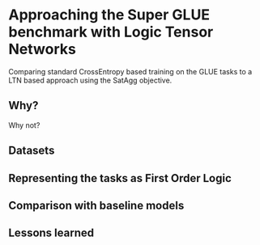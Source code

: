 # Approaching the Super GLUE benchmark with Logic Tensor Networks
Comparing standard CrossEntropy based training on the GLUE tasks to a LTN based approach using the SatAgg objective. 

## Why?

Why not?

## Datasets

## Representing the tasks as First Order Logic

## Comparison with baseline models

## Lessons learned
